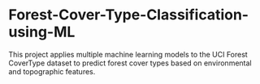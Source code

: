# Forest-Cover-Type-Classification-using-ML
This project applies multiple machine learning models to the UCI Forest CoverType dataset  to predict forest cover types based on environmental and topographic features.
